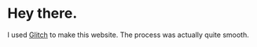# Hey there.

I used [Glitch](https://glitch.com) to make this website. The process was actually quite smooth.
